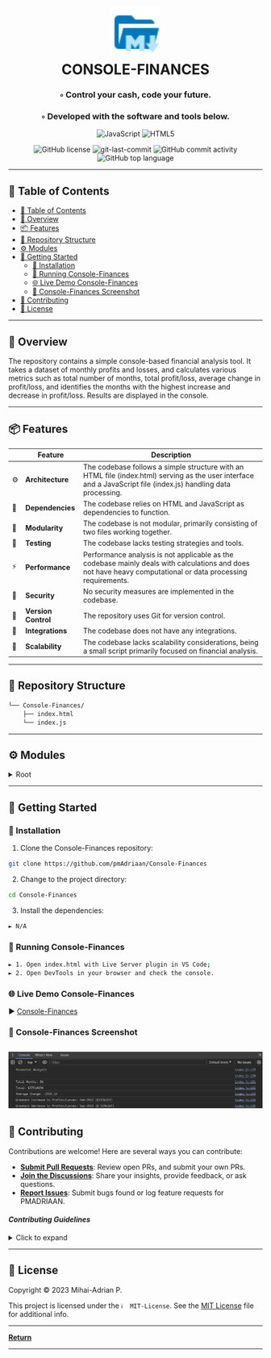 <div align="center">
<h1 align="center">
<img src="https://raw.githubusercontent.com/PKief/vscode-material-icon-theme/ec559a9f6bfd399b82bb44393651661b08aaf7ba/icons/folder-markdown-open.svg" width="100" />
<br>CONSOLE-FINANCES</h1>
<h3>◦ Control your cash, code your future.</h3>
<h3>◦ Developed with the software and tools below.</h3>

<p align="center">
<img src="https://img.shields.io/badge/JavaScript-F7DF1E.svg?style=flat-square&logo=JavaScript&logoColor=black" alt="JavaScript" />
<img src="https://img.shields.io/badge/HTML5-E34F26.svg?style=flat-square&logo=HTML5&logoColor=white" alt="HTML5" />
</p>
<img src="https://img.shields.io/github/license/pmAdriaan/Console-Finances?style=flat-square&color=5D6D7E" alt="GitHub license" />
<img src="https://img.shields.io/github/last-commit/pmAdriaan/Console-Finances?style=flat-square&color=5D6D7E" alt="git-last-commit" />
<img src="https://img.shields.io/github/commit-activity/m/pmAdriaan/Console-Finances?style=flat-square&color=5D6D7E" alt="GitHub commit activity" />
<img src="https://img.shields.io/github/languages/top/pmAdriaan/Console-Finances?style=flat-square&color=5D6D7E" alt="GitHub top language" />
</div>

---

## 📖 Table of Contents
- [📖 Table of Contents](#-table-of-contents)
- [📍 Overview](#-overview)
- [📦 Features](#-features)
- [📂 Repository Structure](#-repository-structure)
- [⚙️ Modules](#%EF%B8%8F-modules)
- [🚀 Getting Started](#-getting-started)
    - [🔧 Installation](#-installation)
    - [🤖 Running Console-Finances](#-running-console-finances)
    - [🌐 Live Demo Console-Finances](#-live-demo-console-finances)
    - [📸 Console-Finances Screenshot](#-console-finances-screenshot)
- [🤝 Contributing](#-contributing)
- [📄 License](#-license)

---


## 📍 Overview

The repository contains a simple console-based financial analysis tool. It takes a dataset of monthly profits and losses, and calculates various metrics such as total number of months, total profit/loss, average change in profit/loss, and identifies the months with the highest increase and decrease in profit/loss. Results are displayed in the console.

---

## 📦 Features

|     | Feature           | Description                                                                                                                                                 |
|-----|-------------------|-------------------------------------------------------------------------------------------------------------------------------------------------------------|
| ⚙️  | **Architecture**  | The codebase follows a simple structure with an HTML file (index.html) serving as the user interface and a JavaScript file (index.js) handling data processing.                                                   |
| 🔗  | **Dependencies**  | The codebase relies on HTML and JavaScript as dependencies to function.                                                                                     |
| 🧩  | **Modularity**    | The codebase is not modular, primarily consisting of two files working together.                                                                    |
| 🧪  | **Testing**       | The codebase lacks testing strategies and tools.                                                                                                            |
| ⚡️   | **Performance**   | Performance analysis is not applicable as the codebase mainly deals with calculations and does not have heavy computational or data processing requirements. |
| 🔐  | **Security**      | No security measures are implemented in the codebase.                                                                                               |
| 🔀  | **Version Control** | The repository uses Git for version control.                                                                                               |
| 🔌  | **Integrations**  | The codebase does not have any integrations.                                                                                                        |
| 📶  | **Scalability**   | The codebase lacks scalability considerations, being a small script primarily focused on financial analysis.                                               |

---


## 📂 Repository Structure

```sh
└── Console-Finances/
    ├── index.html
    └── index.js

```

---


## ⚙️ Modules

<details closed><summary>Root</summary>

| File                                                                             | Summary                                                                                                                                                                                                                                                                                                                                                     |
| ---                                                                              | ---                                                                                                                                                                                                                                                                                                                                                         |
| [index.html](https://github.com/pmAdriaan/Console-Finances/blob/main/index.html) | The code is a basic HTML file with an associated JavaScript file. The HTML file contains a title and a heading, instructing the user to open the console. The JavaScript file is included in the HTML file and will be executed when the page loads.                                                                                                        |
| [index.js](https://github.com/pmAdriaan/Console-Finances/blob/main/index.js)     | The code performs financial analysis on a dataset of monthly profits and losses. It calculates the total number of months, the sum of all profits and losses, the average change in profit/loss over the given period, and identifies the months with the greatest increase and decrease in profit/loss. The results are then printed to the console. |

</details>

---

## 🚀 Getting Started

### 🔧 Installation

1. Clone the Console-Finances repository:
```sh
git clone https://github.com/pmAdriaan/Console-Finances
```

2. Change to the project directory:
```sh
cd Console-Finances
```

3. Install the dependencies:
```sh
► N/A
```

### 🤖 Running Console-Finances

```sh
► 1. Open index.html with Live Server plugin in VS Code;
► 2. Open DevTools in your browser and check the console.
```

### 🌐 Live Demo Console-Finances
► [Console-Finances](https://bootcamp-fwd.github.io/Console-Finances/)


### 📸 Console-Finances Screenshot

![Console-Finances Screenshot](./images/Console-Finances_screenshot.png?raw=true "Bootstrap-Portfolio")
---

## 🤝 Contributing

Contributions are welcome! Here are several ways you can contribute:

- **[Submit Pull Requests](https://github.com/pmAdriaan/Console-Finances/blob/main/CONTRIBUTING.md)**: Review open PRs, and submit your own PRs.
- **[Join the Discussions](https://github.com/pmAdriaan/Console-Finances/discussions)**: Share your insights, provide feedback, or ask questions.
- **[Report Issues](https://github.com/pmAdriaan/Console-Finances/issues)**: Submit bugs found or log feature requests for PMADRIAAN.

#### *Contributing Guidelines*

<details closed>
<summary>Click to expand</summary>

1. **Fork the Repository**: Start by forking the project repository to your GitHub account.
2. **Clone Locally**: Clone the forked repository to your local machine using a Git client.
   ```sh
   git clone <your-forked-repo-url>
   ```
3. **Create a New Branch**: Always work on a new branch, giving it a descriptive name.
   ```sh
   git checkout -b new-feature-x
   ```
4. **Make Your Changes**: Develop and test your changes locally.
5. **Commit Your Changes**: Commit with a clear and concise message describing your updates.
   ```sh
   git commit -m 'Implemented new feature x.'
   ```
6. **Push to GitHub**: Push the changes to your forked repository.
   ```sh
   git push origin new-feature-x
   ```
7. **Submit a Pull Request**: Create a PR against the original project repository. Clearly describe the changes and their motivations.

Once your PR is reviewed and approved, it will be merged into the main branch.

</details>

---

## 📄 License


Copyright © 2023 Mihai-Adrian P.

This project is licensed under the `ℹ️  MIT-License`. See the [MIT License](https://github.com/pmAdriaan/Console-Finances/blob/main/LICENSE) file for additional info.

---

[**Return**](#Top)

---
